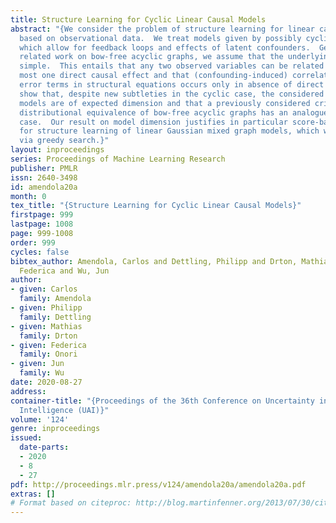```yaml
---
title: Structure Learning for Cyclic Linear Causal Models
abstract: "{We consider the problem of structure learning for linear causal models
  based on observational data.  We treat models given by possibly cyclic mixed graphs,
  which allow for feedback loops and effects of latent confounders.  Generalizing
  related work on bow-free acyclic graphs, we assume that the underlying graph is
  simple.  This entails that any two observed variables can be related through at
  most one direct causal effect and that (confounding-induced) correlation between
  error terms in structural equations occurs only in absence of direct causal effects.We
  show that, despite new subtleties in the cyclic case, the considered simple cyclic
  models are of expected dimension and that a previously considered criterion for
  distributional equivalence of bow-free acyclic graphs has an analogue in the cyclic
  case.  Our result on model dimension justifies in particular score-based methods
  for structure learning of linear Gaussian mixed graph models, which we implement
  via greedy search.}"
layout: inproceedings
series: Proceedings of Machine Learning Research
publisher: PMLR
issn: 2640-3498
id: amendola20a
month: 0
tex_title: "{Structure Learning for Cyclic Linear Causal Models}"
firstpage: 999
lastpage: 1008
page: 999-1008
order: 999
cycles: false
bibtex_author: Amendola, Carlos and Dettling, Philipp and Drton, Mathias and Onori,
  Federica and Wu, Jun
author:
- given: Carlos
  family: Amendola
- given: Philipp
  family: Dettling
- given: Mathias
  family: Drton
- given: Federica
  family: Onori
- given: Jun
  family: Wu
date: 2020-08-27
address: 
container-title: "{Proceedings of the 36th Conference on Uncertainty in Artificial
  Intelligence (UAI)}"
volume: '124'
genre: inproceedings
issued:
  date-parts:
  - 2020
  - 8
  - 27
pdf: http://proceedings.mlr.press/v124/amendola20a/amendola20a.pdf
extras: []
# Format based on citeproc: http://blog.martinfenner.org/2013/07/30/citeproc-yaml-for-bibliographies/
---
```

